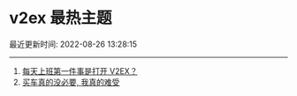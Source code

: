 # v2ex 最热主题

最近更新时间: 2022-08-26 13:28:15

--- 
1. [每天上班第一件事是打开 V2EX？](https://www.v2ex.com/t/875501) 
2. [买车真的没必要, 我真的难受](https://www.v2ex.com/t/875520) 
